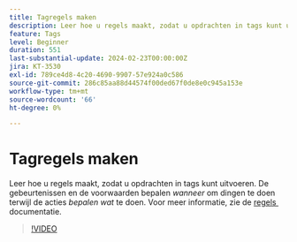 ```yaml
---
title: Tagregels maken
description: Leer hoe u regels maakt, zodat u opdrachten in tags kunt uitvoeren. Gebeurtenissen en voorwaarden bepalen *when* om dingen te doen terwijl acties *what* bepalen om te doen.
feature: Tags
level: Beginner
duration: 551
last-substantial-update: 2024-02-23T00:00:00Z
jira: KT-3530
exl-id: 789ce4d8-4c20-4690-9907-57e924a0c586
source-git-commit: 286c85aa88d44574f00ded67f0de8e0c945a153e
workflow-type: tm+mt
source-wordcount: '66'
ht-degree: 0%

---
```


# Tagregels maken

Leer hoe u regels maakt, zodat u opdrachten in tags kunt uitvoeren. De gebeurtenissen en de voorwaarden bepalen *wanneer* om dingen te doen terwijl de acties *bepalen wat* te doen. Voor meer informatie, zie de [&#x200B; regels &#x200B;](https://experienceleague.adobe.com/docs/experience-platform/tags/ui/rules.html?lang=nl-NL) documentatie.

>[!VIDEO](https://video.tv.adobe.com/v/3430492/?learn=on&enablevpops&captions=dut)
